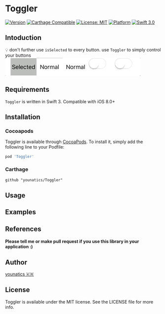 # Toggler
[![Version](https://img.shields.io/cocoapods/v/Toggler.svg?style=flat)](http://cocoapods.org/pods/Toggler)
[![Carthage Compatible](https://img.shields.io/badge/Carthage-compatible-4BC51D.svg?style=flat)](https://github.com/Carthage/Carthage)
[![License: MIT](https://img.shields.io/badge/license-MIT-blue.svg?style=flat)](https://github.com/younatics/Toggler/blob/master/LICENSE)
[![Platform](https://img.shields.io/cocoapods/p/Toggler.svg?style=flat)](http://cocoapods.org/pods/Toggler)
[![Swift 3.0](https://img.shields.io/badge/Swift-3.0-orange.svg?style=flat)](https://developer.apple.com/swift/)

## Intoduction
💡 don't further use `isSelected` to every button. use `Toggler` to simply control your buttons
![demo](Images/Toggler.gif)

## Requirements

`Toggler` is written in Swift 3. Compatible with iOS 8.0+

## Installation

### Cocoapods

Toggler is available through [CocoaPods](http://cocoapods.org). To install
it, simply add the following line to your Podfile:

```ruby
pod 'Toggler'
```
### Carthage
```
github "younatics/Toggler"
```

## Usage

## Examples

## References
#### Please tell me or make pull request if you use this library in your application :) 

## Author
[younatics 🇰🇷](http://younatics.github.io)

## License
Toggler is available under the MIT license. See the LICENSE file for more info.